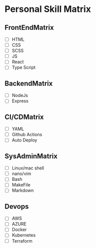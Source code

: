 # Personal Skill Matrix

## FrontEndMatrix

- [ ] HTML
- [ ] CSS
- [ ] SCSS
- [ ] JS
- [ ] React
- [ ] Type Script

## BackendMatrix

- [ ] NodeJs
- [ ] Express

## CI/CDMatrix

- [ ] YAML
- [ ] Github Actions
- [ ] Auto Deploy

## SysAdminMatrix

- [ ] Linux/mac shell
- [ ] nano/vim
- [ ] Bash
- [ ] MakeFile
- [ ] Markdown

## Devops

- [ ] AWS
- [ ] AZURE
- [ ] Docker
- [ ] Kubernetes
- [ ] Terraform
